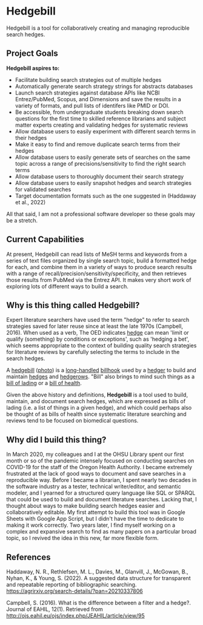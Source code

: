 # Hedgebill
Hedgebill is a tool for collaboratively creating and managing reproducible search hedges.

## Project Goals

**Hedgebill aspires to:**
- Facilitate building search strategies out of multiple hedges
- Automatically generate search strategy strings for abstracts databases
- Launch search strategies against database APIs like NCBI Entrez/PubMed, Scopus, and Dimensions and save the results in a variety of formats, and pull lists of identifers like PMID or DOI.
- Be accessible, from undergraduate students breaking down search questions for the first time to skilled reference librarians and subject matter experts creating and validating hedges for systematic reviews
- Allow database users to easily experiment with different search terms in their hedges
- Make it easy to find and remove duplicate search terms from their hedges
- Allow database users to easily generate sets of searches on the same topic across a range of precisions/sensitivity to find the right search terms
- Allow database users to thoroughly document their search strategy
- Allow database users to easily snapshot hedges and search strategies for validated searches
- Target documentation formats such as the one suggested in (Haddaway et al., 2022)

All that said, I am not a professional software developer so these goals may be a stretch.

## Current Capabilities

At present, Hedgebill can read lists of MeSH terms and keywords from a series of text files organized by single search topic, build a formatted hedge for each, and combine them in a variety of ways to produce search results with a range of recall/precision/sensitivity/specificity, and then retrieves those results from PubMed via the Entrez API. It makes very short work of exploring lots of different ways to build a search.

## Why is this thing called Hedgebill?

Expert literature searchers have used the term "hedge" to refer to search strategies saved for later reuse since at least the late 1970s (Campbell, 2016). When used as a verb, The OED indicates [hedge](https://www.google.com/search?q=define%3Ahedge) can mean 'limit or qualify (something) by conditions or exceptions', such as 'hedging a bet', which seems appropriate to the context of building quality search strategies for literature reviews by carefully selecting the terms to include in the search hedges.

A [hedgebill](https://en.wiktionary.org/wiki/hedgebill) ([photo](https://museum.wales/collections/online/object/fc64749b-944e-3a1a-ad82-812d2702c8b3/Hedge-bill/?field0=string&value0=hedge%20bill&field1=database&value1=mwl&index=1)) is a [long-handled](https://www.thefreedictionary.com/Hedge+bill) [billhook](https://www.merriam-webster.com/dictionary/billhook) used by a [hedger](https://en.wiktionary.org/wiki/hedger) to build and maintain [hedges](https://www.merriam-webster.com/dictionary/hedge) and [hedgerows](https://www.merriam-webster.com/dictionary/hedgerow). "Bill" also brings to mind such things as a [bill of lading](https://www.merriam-webster.com/dictionary/bill%20of%20lading) or a [bill of health](https://www.merriam-webster.com/dictionary/bill%20of%20health).

Given the above history and definitions, **Hedgebill** is a tool used to build, maintain, and document search hedges, which are expressed as bills of lading (i.e. a list of things in a given hedge), and which could perhaps also be thought of as bills of health since systematic literature searching and reviews tend to be focused on biomedical questions.

## Why did I build this thing?

In March 2020, my colleagues and I at the OHSU Library spent our first month or so of the pandemic intensely focused on conducting searches on COVID-19 for the staff of the Oregon Health Authority. I became extremely frustrated at the lack of good ways to document and save searches in a reproducible way. Before I became a librarian, I spent nearly two decades in the software industry as a tester, technical writer/editor, and semantic modeler, and I yearned for a structured query language like SQL or SPARQL that could be used to build and document literature searches. Lacking that, I thought about ways to make building search hedges easier and collaboratively editable. My first attempt to build this tool was in Google Sheets with Google App Script, but I didn't have the time to dedicate to making it work correctly. Two years later, I find myself working on a complex and expansive search to find as many papers on a particular broad topic, so I revived the idea in this new, far more flexible form.

## References

Haddaway, N. R., Rethlefsen, M. L., Davies, M., Glanvill, J., McGowan, B., Nyhan, K., & Young, S. (2022). A suggested data structure for transparent and repeatable reporting of bibliographic searching. https://agrirxiv.org/search-details/?pan=20210337806

Campbell, S. (2016). What is the difference between a filter and a hedge?. Journal of EAHIL, 12(1). Retrieved from http://ojs.eahil.eu/ojs/index.php/JEAHIL/article/view/95
